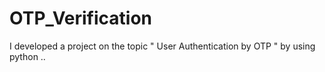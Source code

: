 # OTP_Verification
I developed a project on the topic  " User Authentication by OTP " by using python ..
